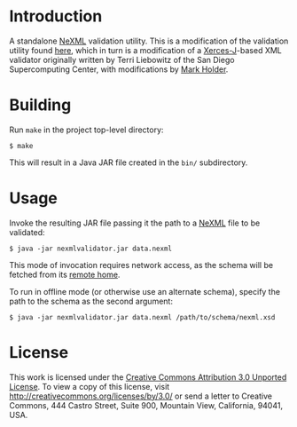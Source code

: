 
# Introduction

A standalone [NeXML](http://www.nexml.org/) validation utility.
This is a modification of the validation utility found
[here](https://github.com/nexml/nexml), which in turn is a modification of a
[Xerces-J](http://xerces.apache.org/xerces-j/)-based XML validator originally
written by Terri Liebowitz of the San Diego Supercomputing Center, with
modifications by [Mark Holder](http://phylo.bio.ku.edu/content/mark-t-holder).

# Building

Run `make` in the project top-level directory:

    $ make

This will result in a Java JAR file created in the `bin/` subdirectory.

# Usage

Invoke the resulting JAR file passing it the path to a [NeXML](http://www.nexml.org/) file to be validated:

    $ java -jar nexmlvalidator.jar data.nexml

This mode of invocation requires network access, as the schema will be fetched
from its [remote home](http://www.nexml.org/nexml/xsd/nexml.xsd).

To run in offline mode (or otherwise use an alternate schema), specify the path to the schema as the second argument:


    $ java -jar nexmlvalidator.jar data.nexml /path/to/schema/nexml.xsd

# License

This work is licensed under the [Creative Commons Attribution 3.0 Unported
License](http://creativecommons.org/licenses/by/3.0/). To view a copy of this
license, visit http://creativecommons.org/licenses/by/3.0/ or send a letter to
Creative Commons, 444 Castro Street, Suite 900, Mountain View, California,
94041, USA.
